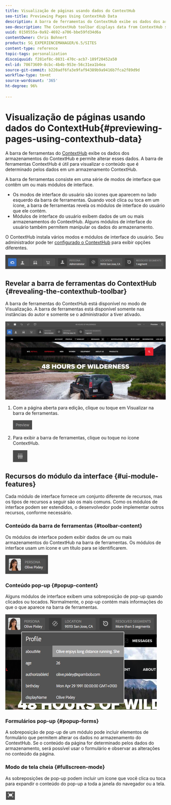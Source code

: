 ```yaml
---
title: Visualização de páginas usando dados do ContextHub
seo-title: Previewing Pages Using ContextHub Data
description: A barra de ferramentas do ContextHub exibe os dados dos armazenamentos do ContextHub, permite alterar esses dados e é útil para visualizar o conteúdo
seo-description: The ContextHub toolbar displays data from ContextHub stores and enables you to change store data and  is useful for previewing content
uuid: 0150555a-0a92-4692-a706-bbe59fd34d6a
contentOwner: Chris Bohnert
products: SG_EXPERIENCEMANAGER/6.5/SITES
content-type: reference
topic-tags: personalization
discoiquuid: f281ef8c-0831-470c-acb7-189f20452a50
exl-id: 78673609-8cbc-4b4b-953e-56c31ea1b4ea
source-git-commit: b220adf6fa3e9faf94389b9a9416b7fca2f89d9d
workflow-type: tm+mt
source-wordcount: '365'
ht-degree: 96%

---
```


# Visualização de páginas usando dados do ContextHub{#previewing-pages-using-contexthub-data}

A barra de ferramentas do [ContextHub](/help/sites-developing/contexthub.md) exibe os dados dos armazenamentos do ContextHub e permite alterar esses dados. A barra de ferramentas ContextHub é útil para visualizar o conteúdo que é determinado pelos dados em um armazenamento ContextHub.

A barra de ferramentas consiste em uma série de modos de interface que contêm um ou mais módulos de interface.

* Os modos de interface do usuário são ícones que aparecem no lado esquerdo da barra de ferramentas. Quando você clica ou toca em um ícone, a barra de ferramentas revela os módulos de interface do usuário que ele contém.
* Módulos de interface do usuário exibem dados de um ou mais armazenamentos do ContextHub. Alguns módulos de interface do usuário também permitem manipular os dados do armazenamento.

O ContextHub instala vários modos e módulos de interface do usuário. Seu administrador pode ter [configurado o ContextHub](/help/sites-developing/ch-configuring.md) para exibir opções diferentes.

![screen_shot_2018-03-23at093446](assets/screen_shot_2018-03-23at093446.png)

## Revelar a barra de ferramentas do ContextHub {#revealing-the-contexthub-toolbar}

A barra de ferramentas do ContextHub está disponível no modo de Visualização. A barra de ferramentas está disponível somente nas instâncias do autor e somente se o administrador a tiver ativado.

![screen_shot_2018-03-23at093730](assets/screen_shot_2018-03-23at093730.png)

1. Com a página aberta para edição, clique ou toque em Visualizar na barra de ferramentas.

   ![chlimage_1-219](assets/chlimage_1-219.png)

1. Para exibir a barra de ferramentas, clique ou toque no ícone ContextHub.

   ![](do-not-localize/screen_shot_2018-03-23at093621.png)

## Recursos do módulo da interface {#ui-module-features}

Cada módulo de interface fornece um conjunto diferente de recursos, mas os tipos de recursos a seguir são os mais comuns. Como os módulos de interface podem ser estendidos, o desenvolvedor pode implementar outros recursos, conforme necessário.

### Conteúdo da barra de ferramentas {#toolbar-content}

Os módulos de interface podem exibir dados de um ou mais armazenamentos do ContextHub na barra de ferramentas. Os módulos de interface usam um ícone e um título para se identificarem.

![screen_shot_2018-03-23at093936](assets/screen_shot_2018-03-23at093936.png)

### Conteúdo pop-up {#popup-content}

Alguns módulos de interface exibem uma sobreposição de pop-up quando clicados ou tocados. Normalmente, o pop-up contém mais informações do que o que aparece na barra de ferramentas.

![screen_shot_2018-03-23at094003](assets/screen_shot_2018-03-23at094003.png)

### Formulários pop-up {#popup-forms}

A sobreposição de pop-up de um módulo pode incluir elementos de formulário que permitem alterar os dados no armazenamento do ContextHub. Se o conteúdo da página for determinado pelos dados do armazenamento, será possível usar o formulário e observar as alterações no conteúdo da página.

### Modo de tela cheia {#fullscreen-mode}

As sobreposições de pop-up podem incluir um ícone que você clica ou toca para expandir o conteúdo do pop-up a toda a janela do navegador ou a tela.

![](do-not-localize/chlimage_1-18.png)
